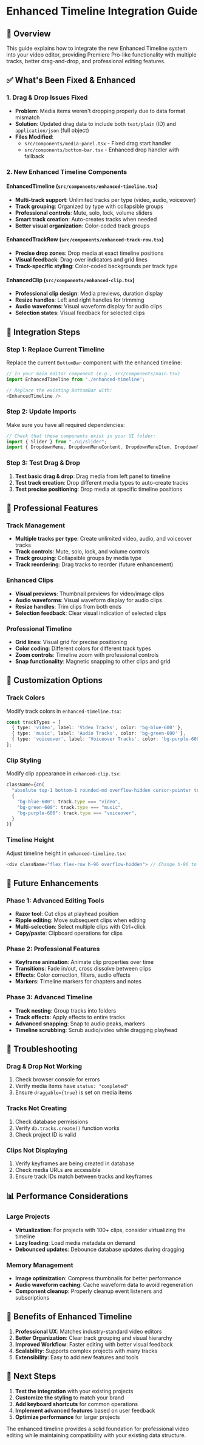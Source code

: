 # Enhanced Timeline Integration Guide

## 🎯 Overview

This guide explains how to integrate the new Enhanced Timeline system into your video editor, providing Premiere Pro-like functionality with multiple tracks, better drag-and-drop, and professional editing features.

## ✅ What's Been Fixed & Enhanced

### **1. Drag & Drop Issues Fixed**
- **Problem**: Media items weren't dropping properly due to data format mismatch
- **Solution**: Updated drag data to include both `text/plain` (ID) and `application/json` (full object)
- **Files Modified**: 
  - `src/components/media-panel.tsx` - Fixed drag start handler
  - `src/components/bottom-bar.tsx` - Enhanced drop handler with fallback

### **2. New Enhanced Timeline Components**

#### **EnhancedTimeline** (`src/components/enhanced-timeline.tsx`)
- **Multi-track support**: Unlimited tracks per type (video, audio, voiceover)
- **Track grouping**: Organized by type with collapsible groups
- **Professional controls**: Mute, solo, lock, volume sliders
- **Smart track creation**: Auto-creates tracks when needed
- **Better visual organization**: Color-coded track groups

#### **EnhancedTrackRow** (`src/components/enhanced-track-row.tsx`)
- **Precise drop zones**: Drop media at exact timeline positions
- **Visual feedback**: Drag-over indicators and grid lines
- **Track-specific styling**: Color-coded backgrounds per track type

#### **EnhancedClip** (`src/components/enhanced-clip.tsx`)
- **Professional clip design**: Media previews, duration display
- **Resize handles**: Left and right handles for trimming
- **Audio waveforms**: Visual waveform display for audio clips
- **Selection states**: Visual feedback for selected clips

## 🚀 Integration Steps

### **Step 1: Replace Current Timeline**

Replace the current `BottomBar` component with the enhanced timeline:

```typescript
// In your main editor component (e.g., src/components/main.tsx)
import EnhancedTimeline from './enhanced-timeline';

// Replace the existing BottomBar with:
<EnhancedTimeline />
```

### **Step 2: Update Imports**

Make sure you have all required dependencies:

```typescript
// Check that these components exist in your UI folder:
import { Slider } from "./ui/slider";
import { DropdownMenu, DropdownMenuContent, DropdownMenuItem, DropdownMenuTrigger } from "./ui/dropdown-menu";
```

### **Step 3: Test Drag & Drop**

1. **Test basic drag & drop**: Drag media from left panel to timeline
2. **Test track creation**: Drop different media types to auto-create tracks
3. **Test precise positioning**: Drop media at specific timeline positions

## 🎨 Professional Features

### **Track Management**
- **Multiple tracks per type**: Create unlimited video, audio, and voiceover tracks
- **Track controls**: Mute, solo, lock, and volume controls
- **Track grouping**: Collapsible groups by media type
- **Track reordering**: Drag tracks to reorder (future enhancement)

### **Enhanced Clips**
- **Visual previews**: Thumbnail previews for video/image clips
- **Audio waveforms**: Visual waveform display for audio clips
- **Resize handles**: Trim clips from both ends
- **Selection feedback**: Clear visual indication of selected clips

### **Professional Timeline**
- **Grid lines**: Visual grid for precise positioning
- **Color coding**: Different colors for different track types
- **Zoom controls**: Timeline zoom with professional controls
- **Snap functionality**: Magnetic snapping to other clips and grid

## 🔧 Customization Options

### **Track Colors**
Modify track colors in `enhanced-timeline.tsx`:

```typescript
const trackTypes = [
  { type: 'video', label: 'Video Tracks', color: 'bg-blue-600' },
  { type: 'music', label: 'Audio Tracks', color: 'bg-green-600' },
  { type: 'voiceover', label: 'Voiceover Tracks', color: 'bg-purple-600' },
];
```

### **Clip Styling**
Modify clip appearance in `enhanced-clip.tsx`:

```typescript
className={cn(
  "absolute top-1 bottom-1 rounded-md overflow-hidden cursor-pointer transition-all",
  {
    "bg-blue-600": track.type === "video",
    "bg-green-600": track.type === "music", 
    "bg-purple-600": track.type === "voiceover",
  }
)}
```

### **Timeline Height**
Adjust timeline height in `enhanced-timeline.tsx`:

```typescript
<div className="flex flex-row h-96 overflow-hidden"> // Change h-96 to desired height
```

## 🎯 Future Enhancements

### **Phase 1: Advanced Editing Tools**
- **Razor tool**: Cut clips at playhead position
- **Ripple editing**: Move subsequent clips when editing
- **Multi-selection**: Select multiple clips with Ctrl+click
- **Copy/paste**: Clipboard operations for clips

### **Phase 2: Professional Features**
- **Keyframe animation**: Animate clip properties over time
- **Transitions**: Fade in/out, cross dissolve between clips
- **Effects**: Color correction, filters, audio effects
- **Markers**: Timeline markers for chapters and notes

### **Phase 3: Advanced Timeline**
- **Track nesting**: Group tracks into folders
- **Track effects**: Apply effects to entire tracks
- **Advanced snapping**: Snap to audio peaks, markers
- **Timeline scrubbing**: Scrub audio/video while dragging playhead

## 🐛 Troubleshooting

### **Drag & Drop Not Working**
1. Check browser console for errors
2. Verify media items have `status: "completed"`
3. Ensure `draggable={true}` is set on media items

### **Tracks Not Creating**
1. Check database permissions
2. Verify `db.tracks.create()` function works
3. Check project ID is valid

### **Clips Not Displaying**
1. Verify keyframes are being created in database
2. Check media URLs are accessible
3. Ensure track IDs match between tracks and keyframes

## 📊 Performance Considerations

### **Large Projects**
- **Virtualization**: For projects with 100+ clips, consider virtualizing the timeline
- **Lazy loading**: Load media metadata on demand
- **Debounced updates**: Debounce database updates during dragging

### **Memory Management**
- **Image optimization**: Compress thumbnails for better performance
- **Audio waveform caching**: Cache waveform data to avoid regeneration
- **Component cleanup**: Properly cleanup event listeners and subscriptions

## 🎉 Benefits of Enhanced Timeline

1. **Professional UX**: Matches industry-standard video editors
2. **Better Organization**: Clear track grouping and visual hierarchy
3. **Improved Workflow**: Faster editing with better visual feedback
4. **Scalability**: Supports complex projects with many tracks
5. **Extensibility**: Easy to add new features and tools

## 📝 Next Steps

1. **Test the integration** with your existing projects
2. **Customize the styling** to match your brand
3. **Add keyboard shortcuts** for common operations
4. **Implement advanced features** based on user feedback
5. **Optimize performance** for larger projects

The enhanced timeline provides a solid foundation for professional video editing while maintaining compatibility with your existing data structure. 